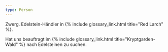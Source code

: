 ```yaml
---
type: Person
---
```


Zwerg. Edelstein-Händler in {% include glossary_link.html title="Red Larch" %}.

Hat uns beauftragt im {% include glossary_link.html title="Kryptgarden-Wald" %} nach Edelsteinen zu
suchen.
